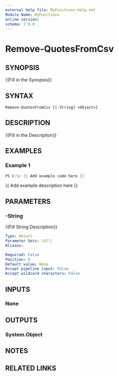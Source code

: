 ```yaml
---
external help file: MyFunctions-help.xml
Module Name: MyFunctions
online version:
schema: 2.0.0
---
```


# Remove-QuotesFromCsv

## SYNOPSIS
{{Fill in the Synopsis}}

## SYNTAX

```
Remove-QuotesFromCsv [[-String] <Object>]
```

## DESCRIPTION
{{Fill in the Description}}

## EXAMPLES

### Example 1
```powershell
PS C:\> {{ Add example code here }}
```

{{ Add example description here }}

## PARAMETERS

### -String
{{Fill String Description}}

```yaml
Type: Object
Parameter Sets: (All)
Aliases:

Required: False
Position: 0
Default value: None
Accept pipeline input: False
Accept wildcard characters: False
```

## INPUTS

### None


## OUTPUTS

### System.Object

## NOTES

## RELATED LINKS
